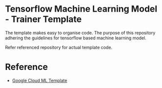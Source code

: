 # Tensorflow Machine Learning Model - Trainer Template

The template makes easy to organise code. The purpose of this repository adhering the guidelines for tensorflow based machine learning model.

Refer referenced repository for actual template code.

# Reference
- [Google Cloud ML Template](https://github.com/GoogleCloudPlatform/cloudml-samples/blob/master/cloudml-template)